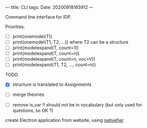 –-
title: CLI
tags: 
Date: 20200918165912
–-

Command line interface for IDP.

Priorities:
- [ ] print(onemodel(T))
- [ ] print(onemodel(T1, T2, …)) where T2 can be a structure
- [ ] print(modelexpand(T, count=1))
- [ ] print(modelexpand(T, count=n))
- [ ] print(modelexpand(T, count=n, voc=V))
- [ ] print(modelexpand(T1, T2, …, count=n))

TODO
- [x] structure is translated to Assignments
- [ ] merge theories
- [ ] remove is_var !!  should not be in vocabulary (but only used for questions, so OK ?)


create Electron application from website, using [nativefier](https://github.com/jiahaog/Nativefier)